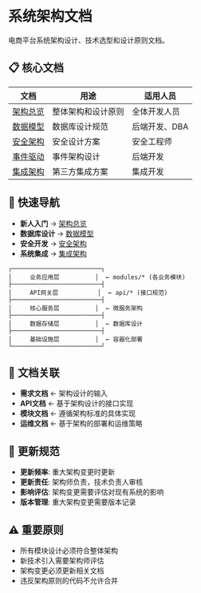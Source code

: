# 系统架构文档

电商平台系统架构设计、技术选型和设计原则文档。

## 📋 核心文档

| 文档 | 用途 | 适用人员 |
|-----|------|---------|
| [架构总览](overview.md) | 整体架构和设计原则 | 全体开发人员 |
| [数据模型](data-models.md) | 数据库设计规范 | 后端开发、DBA |
| [安全架构](security.md) | 安全设计方案 | 安全工程师 |
| [事件驱动](event-driven.md) | 事件架构设计 | 后端开发 |
| [集成架构](integration.md) | 第三方集成方案 | 集成开发 |

## 🔗 快速导航

- **新人入门** → [架构总览](overview.md)
- **数据库设计** → [数据模型](data-models.md)  
- **安全开发** → [安全架构](security.md)
- **系统集成** → [集成架构](integration.md)

```
┌─────────────────────────┐
│     业务应用层          │  ← modules/* (各业务模块)
├─────────────────────────┤
│     API网关层           │  ← api/* (接口规范)
├─────────────────────────┤
│     核心服务层          │  ← 微服务架构
├─────────────────────────┤
│     数据存储层          │  ← 数据库设计
├─────────────────────────┤
│     基础设施层          │  ← 容器化部署
└─────────────────────────┘
```

## 🔗 文档关联

- **需求文档** ← 架构设计的输入
- **API文档** ← 基于架构设计的接口实现
- **模块文档** ← 遵循架构标准的具体实现
- **运维文档** ← 基于架构的部署和运维策略

## 📝 更新规范

- **更新频率**: 重大架构变更时更新
- **更新责任**: 架构师负责，技术负责人审核
- **影响评估**: 架构变更需要评估对现有系统的影响
- **版本管理**: 重大架构变更需要版本记录

## ⚠️ 重要原则

- 所有模块设计必须符合整体架构
- 新技术引入需要架构师评估
- 架构变更必须更新相关文档
- 违反架构原则的代码不允许合并

